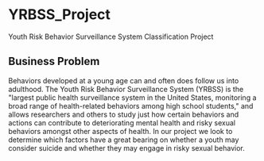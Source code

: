 # YRBSS_Project

Youth Risk Behavior Surveillance System Classification Project

## Business Problem
Behaviors developed at a young age can and often does follow us into adulthood. The Youth Risk Behavior Surveillance System (YRBSS) is the "largest public health surveillance system in the United States, monitoring a broad range of health-related behaviors among high school students," and allows researchers and others to study just how certain behaviors and actions can contribute to deteriorating mental health and risky sexual behaviors amongst other aspects of health. In our project we look to determine which factors have a great bearing on whether a youth may consider suicide and whether they may engage in risky sexual behavior.
